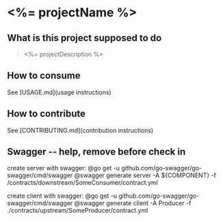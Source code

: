 # <%= projectName %>

## What is this project supposed to do
> <%= projectDescription %>

## How to consume
See [USAGE.md](usage instructions)

## How to contribute
See [CONTRIBUTING.md](contribution instructions)

## Swagger -- help, remove before check in
create server with swagger:
	@go get -u github.com/go-swagger/go-swagger/cmd/swagger
	@swagger generate server -A ${COMPONENT} -f /contracts/downstream/SomeConsumer/contract.yml

create client with swagger:
	@go get -u github.com/go-swagger/go-swagger/cmd/swagger
	@swagger generate client -A Producer -f ./contracts/upstream/SomeProducer/contract.yml

